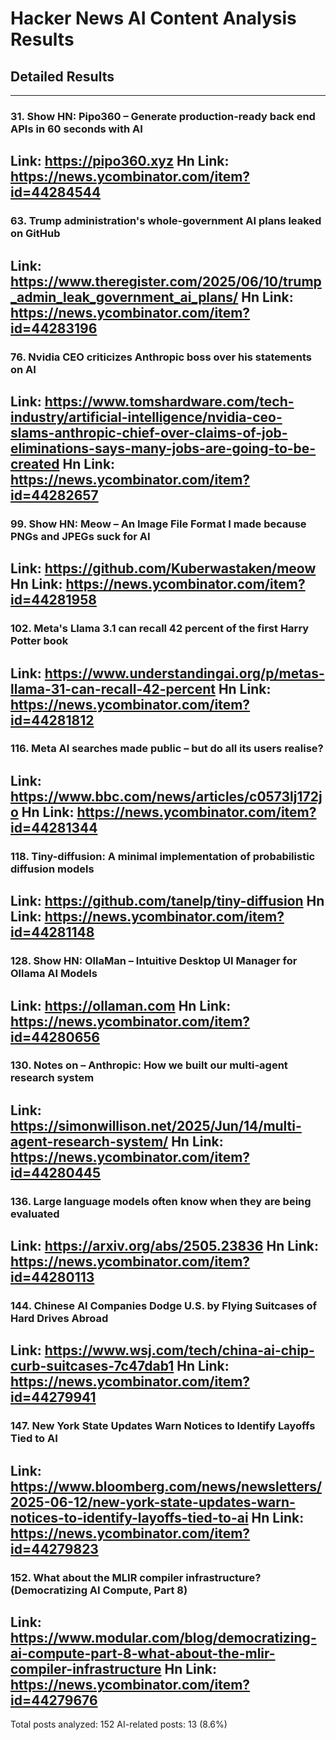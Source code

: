 # Hacker News AI Content Analysis Results

## Detailed Results

------
### 31. Show HN: Pipo360 – Generate production-ready back end APIs in 60 seconds with AI
Link: https://pipo360.xyz
Hn Link: https://news.ycombinator.com/item?id=44284544
------
### 63. Trump administration's whole-government AI plans leaked on GitHub
Link: https://www.theregister.com/2025/06/10/trump_admin_leak_government_ai_plans/
Hn Link: https://news.ycombinator.com/item?id=44283196
------
### 76. Nvidia CEO criticizes Anthropic boss over his statements on AI
Link: https://www.tomshardware.com/tech-industry/artificial-intelligence/nvidia-ceo-slams-anthropic-chief-over-claims-of-job-eliminations-says-many-jobs-are-going-to-be-created
Hn Link: https://news.ycombinator.com/item?id=44282657
------
### 99. Show HN: Meow – An Image File Format I made because PNGs and JPEGs suck for AI
Link: https://github.com/Kuberwastaken/meow
Hn Link: https://news.ycombinator.com/item?id=44281958
------
### 102. Meta's Llama 3.1 can recall 42 percent of the first Harry Potter book
Link: https://www.understandingai.org/p/metas-llama-31-can-recall-42-percent
Hn Link: https://news.ycombinator.com/item?id=44281812
------
### 116. Meta AI searches made public – but do all its users realise?
Link: https://www.bbc.com/news/articles/c0573lj172jo
Hn Link: https://news.ycombinator.com/item?id=44281344
------
### 118. Tiny-diffusion: A minimal implementation of probabilistic diffusion models
Link: https://github.com/tanelp/tiny-diffusion
Hn Link: https://news.ycombinator.com/item?id=44281148
------
### 128. Show HN: OllaMan – Intuitive Desktop UI Manager for Ollama AI Models
Link: https://ollaman.com
Hn Link: https://news.ycombinator.com/item?id=44280656
------
### 130. Notes on – Anthropic: How we built our multi-agent research system
Link: https://simonwillison.net/2025/Jun/14/multi-agent-research-system/
Hn Link: https://news.ycombinator.com/item?id=44280445
------
### 136. Large language models often know when they are being evaluated
Link: https://arxiv.org/abs/2505.23836
Hn Link: https://news.ycombinator.com/item?id=44280113
------
### 144. Chinese AI Companies Dodge U.S. by Flying Suitcases of Hard Drives Abroad
Link: https://www.wsj.com/tech/china-ai-chip-curb-suitcases-7c47dab1
Hn Link: https://news.ycombinator.com/item?id=44279941
------
### 147. New York State Updates Warn Notices to Identify Layoffs Tied to AI
Link: https://www.bloomberg.com/news/newsletters/2025-06-12/new-york-state-updates-warn-notices-to-identify-layoffs-tied-to-ai
Hn Link: https://news.ycombinator.com/item?id=44279823
------
### 152. What about the MLIR compiler infrastructure? (Democratizing AI Compute, Part 8)
Link: https://www.modular.com/blog/democratizing-ai-compute-part-8-what-about-the-mlir-compiler-infrastructure
Hn Link: https://news.ycombinator.com/item?id=44279676
------
Total posts analyzed: 152
AI-related posts: 13 (8.6%)

